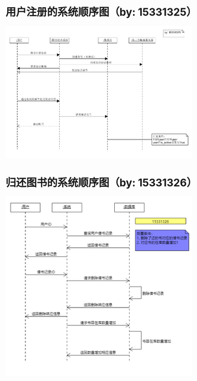 # 用户注册的系统顺序图（by: 15331325）
![用户注册](./asset/registry-sequence.png)
# 归还图书的系统顺序图（by: 15331326）
![用户注册](./asset/15331326_sys_seq_dsn.png)

